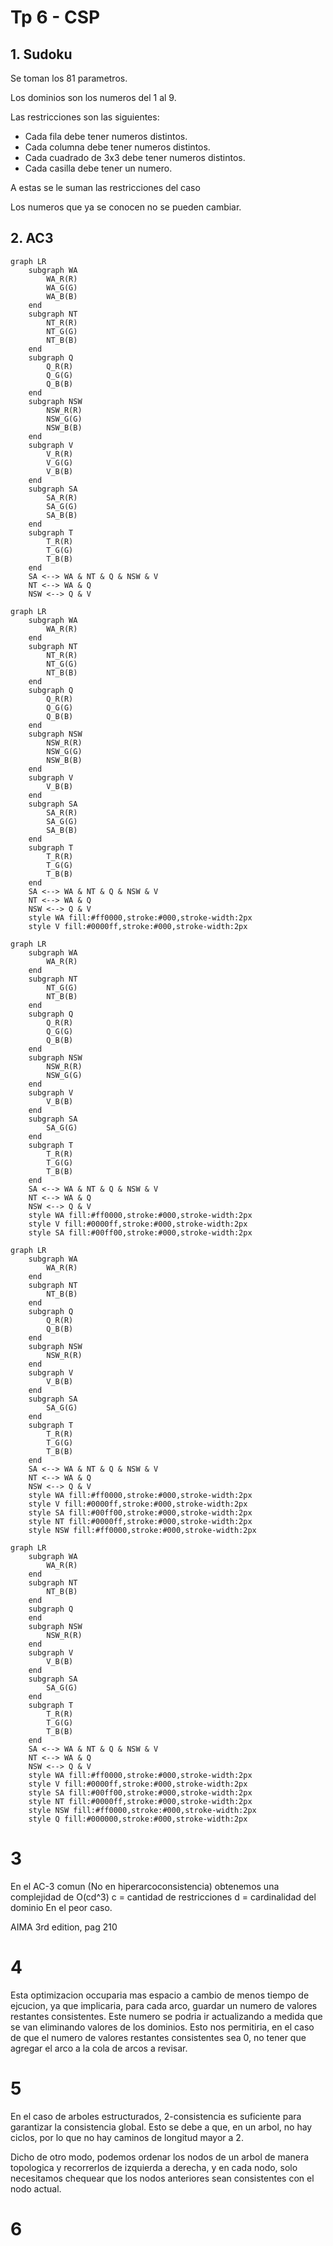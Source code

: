 # Tp 6 - CSP

## 1. Sudoku

Se toman los 81 parametros.

Los dominios son los numeros del 1 al 9.

Las restricciones son las siguientes:

- Cada fila debe tener numeros distintos.
- Cada columna debe tener numeros distintos.
- Cada cuadrado de 3x3 debe tener numeros distintos.
- Cada casilla debe tener un numero.

A estas se le suman las restricciones del caso

Los numeros que ya se conocen no se pueden cambiar.

## 2. AC3

```mermaid
graph LR
    subgraph WA
        WA_R(R)
        WA_G(G)
        WA_B(B)
    end
    subgraph NT
        NT_R(R)
        NT_G(G)
        NT_B(B)
    end
    subgraph Q
        Q_R(R)
        Q_G(G)
        Q_B(B)
    end
    subgraph NSW
        NSW_R(R)
        NSW_G(G)
        NSW_B(B)
    end
    subgraph V
        V_R(R)
        V_G(G)
        V_B(B)
    end
    subgraph SA
        SA_R(R)
        SA_G(G)
        SA_B(B)
    end
    subgraph T
        T_R(R)
        T_G(G)
        T_B(B)
    end
    SA <--> WA & NT & Q & NSW & V
    NT <--> WA & Q
    NSW <--> Q & V
```

```mermaid
graph LR
    subgraph WA
        WA_R(R)
    end
    subgraph NT
        NT_R(R)
        NT_G(G)
        NT_B(B)
    end
    subgraph Q
        Q_R(R)
        Q_G(G)
        Q_B(B)
    end
    subgraph NSW
        NSW_R(R)
        NSW_G(G)
        NSW_B(B)
    end
    subgraph V
        V_B(B)
    end
    subgraph SA
        SA_R(R)
        SA_G(G)
        SA_B(B)
    end
    subgraph T
        T_R(R)
        T_G(G)
        T_B(B)
    end
    SA <--> WA & NT & Q & NSW & V
    NT <--> WA & Q
    NSW <--> Q & V
    style WA fill:#ff0000,stroke:#000,stroke-width:2px
    style V fill:#0000ff,stroke:#000,stroke-width:2px
```

```mermaid
graph LR
    subgraph WA
        WA_R(R)
    end
    subgraph NT
        NT_G(G)
        NT_B(B)
    end
    subgraph Q
        Q_R(R)
        Q_G(G)
        Q_B(B)
    end
    subgraph NSW
        NSW_R(R)
        NSW_G(G)
    end
    subgraph V
        V_B(B)
    end
    subgraph SA
        SA_G(G)
    end
    subgraph T
        T_R(R)
        T_G(G)
        T_B(B)
    end
    SA <--> WA & NT & Q & NSW & V
    NT <--> WA & Q
    NSW <--> Q & V
    style WA fill:#ff0000,stroke:#000,stroke-width:2px
    style V fill:#0000ff,stroke:#000,stroke-width:2px
    style SA fill:#00ff00,stroke:#000,stroke-width:2px
```

```mermaid
graph LR
    subgraph WA
        WA_R(R)
    end
    subgraph NT
        NT_B(B)
    end
    subgraph Q
        Q_R(R)
        Q_B(B)
    end
    subgraph NSW
        NSW_R(R)
    end
    subgraph V
        V_B(B)
    end
    subgraph SA
        SA_G(G)
    end
    subgraph T
        T_R(R)
        T_G(G)
        T_B(B)
    end
    SA <--> WA & NT & Q & NSW & V
    NT <--> WA & Q
    NSW <--> Q & V
    style WA fill:#ff0000,stroke:#000,stroke-width:2px
    style V fill:#0000ff,stroke:#000,stroke-width:2px
    style SA fill:#00ff00,stroke:#000,stroke-width:2px
    style NT fill:#0000ff,stroke:#000,stroke-width:2px
    style NSW fill:#ff0000,stroke:#000,stroke-width:2px
```

```mermaid
graph LR
    subgraph WA
        WA_R(R)
    end
    subgraph NT
        NT_B(B)
    end
    subgraph Q
    end
    subgraph NSW
        NSW_R(R)
    end
    subgraph V
        V_B(B)
    end
    subgraph SA
        SA_G(G)
    end
    subgraph T
        T_R(R)
        T_G(G)
        T_B(B)
    end
    SA <--> WA & NT & Q & NSW & V
    NT <--> WA & Q
    NSW <--> Q & V
    style WA fill:#ff0000,stroke:#000,stroke-width:2px
    style V fill:#0000ff,stroke:#000,stroke-width:2px
    style SA fill:#00ff00,stroke:#000,stroke-width:2px
    style NT fill:#0000ff,stroke:#000,stroke-width:2px
    style NSW fill:#ff0000,stroke:#000,stroke-width:2px
    style Q fill:#000000,stroke:#000,stroke-width:2px
```

# 3
En el AC-3 comun (No en hiperarcoconsistencia) obtenemos una complejidad de O(cd^3)
c = cantidad de restricciones
d = cardinalidad del dominio
En el peor caso.

AIMA 3rd edition, pag 210
# 4
Esta optimizacion occuparia mas espacio a cambio de menos tiempo de ejcucion, ya que implicaria, para cada arco, guardar un numero de valores restantes consistentes.
Este numero se podria ir actualizando a medida que se van eliminando valores de los dominios.
Esto nos permitiria, en el caso de que el numero de valores restantes consistentes sea 0, no tener que agregar el arco a la cola de arcos a revisar.
# 5
En el caso de arboles estructurados, 2-consistencia es suficiente para garantizar la consistencia global.
Esto se debe a que, en un arbol, no hay ciclos, por lo que no hay caminos de longitud mayor a 2.

Dicho de otro modo, podemos ordenar los nodos de un arbol de manera topologica y recorrerlos de izquierda a derecha, y en cada nodo, solo necesitamos chequear que los nodos anteriores sean consistentes con el nodo actual.

# 6
